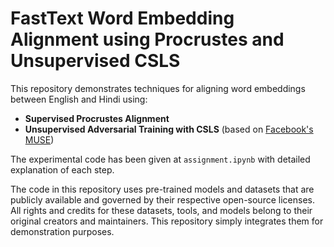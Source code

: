 # FastText Word Embedding Alignment using Procrustes and Unsupervised CSLS

This repository demonstrates techniques for aligning word embeddings between English and Hindi using:

- **Supervised Procrustes Alignment**
- **Unsupervised Adversarial Training with CSLS** (based on [Facebook's MUSE](https://github.com/facebookresearch/MUSE))

The experimental code has been given at `assignment.ipynb` with detailed explanation of each step.

The code in this repository uses pre-trained models and datasets that are publicly available and governed by their respective open-source licenses. All rights and credits for these datasets, tools, and models belong to their original creators and maintainers. This repository simply integrates them for demonstration purposes.
